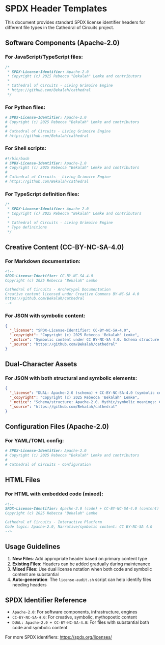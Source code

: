 # SPDX Header Templates

This document provides standard SPDX license identifier headers for different file types in the Cathedral of Circuits project.

## Software Components (Apache-2.0)

### For JavaScript/TypeScript files:
```javascript
/*
 * SPDX-License-Identifier: Apache-2.0
 * Copyright (c) 2025 Rebecca "Bekalah" Lemke and contributors
 * 
 * Cathedral of Circuits - Living Grimoire Engine
 * https://github.com/Bekalah/cathedral
 */
```

### For Python files:
```python
# SPDX-License-Identifier: Apache-2.0
# Copyright (c) 2025 Rebecca "Bekalah" Lemke and contributors
#
# Cathedral of Circuits - Living Grimoire Engine
# https://github.com/Bekalah/cathedral
```

### For Shell scripts:
```bash
#!/bin/bash
# SPDX-License-Identifier: Apache-2.0
# Copyright (c) 2025 Rebecca "Bekalah" Lemke and contributors
#
# Cathedral of Circuits - Living Grimoire Engine
# https://github.com/Bekalah/cathedral
```

### For TypeScript definition files:
```typescript
/*
 * SPDX-License-Identifier: Apache-2.0
 * Copyright (c) 2025 Rebecca "Bekalah" Lemke and contributors
 * 
 * Cathedral of Circuits - Living Grimoire Engine
 * Type definitions
 */
```

## Creative Content (CC-BY-NC-SA-4.0)

### For Markdown documentation:
```markdown
<!--
SPDX-License-Identifier: CC-BY-NC-SA-4.0
Copyright (c) 2025 Rebecca "Bekalah" Lemke

Cathedral of Circuits - Archetypal Documentation
Creative content licensed under Creative Commons BY-NC-SA 4.0
https://github.com/Bekalah/cathedral
-->
```

### For JSON with symbolic content:
```json
{
  "_license": "SPDX-License-Identifier: CC-BY-NC-SA-4.0",
  "_copyright": "Copyright (c) 2025 Rebecca 'Bekalah' Lemke",
  "_notice": "Symbolic content under CC BY-NC-SA 4.0. Schema structure may be Apache-2.0.",
  "_source": "https://github.com/Bekalah/cathedral"
}
```

## Dual-Character Assets

### For JSON with both structural and symbolic elements:
```json
{
  "_license": "DUAL: Apache-2.0 (schema) + CC-BY-NC-SA-4.0 (symbolic content)",
  "_copyright": "Copyright (c) 2025 Rebecca 'Bekalah' Lemke",
  "_notice": "Schema/structure: Apache-2.0. Mythic/symbolic meanings: CC BY-NC-SA 4.0.",
  "_source": "https://github.com/Bekalah/cathedral"
}
```

## Configuration Files (Apache-2.0)

### For YAML/TOML config:
```yaml
# SPDX-License-Identifier: Apache-2.0
# Copyright (c) 2025 Rebecca "Bekalah" Lemke and contributors
#
# Cathedral of Circuits - Configuration
```

## HTML Files

### For HTML with embedded code (mixed):
```html
<!--
SPDX-License-Identifier: Apache-2.0 (code) + CC-BY-NC-SA-4.0 (content)
Copyright (c) 2025 Rebecca "Bekalah" Lemke

Cathedral of Circuits - Interactive Platform
Code logic: Apache-2.0, Narrative/symbolic content: CC BY-NC-SA 4.0
-->
```

## Usage Guidelines

1. **New Files**: Add appropriate header based on primary content type
2. **Existing Files**: Headers can be added gradually during maintenance
3. **Mixed Files**: Use dual license notation when both code and symbolic content are substantial
4. **Auto-generation**: The `license-audit.sh` script can help identify files needing headers

## SPDX Identifier Reference

- `Apache-2.0`: For software components, infrastructure, engines
- `CC-BY-NC-SA-4.0`: For creative, symbolic, mythopoetic content  
- `DUAL: Apache-2.0 + CC-BY-NC-SA-4.0`: For files with substantial both code and symbolic content

For more SPDX identifiers: https://spdx.org/licenses/